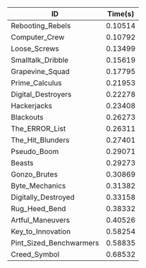 |ID|Time(s)|
|-|-|
|Rebooting_Rebels|0.10514|
|Computer_Crew|0.10792|
|Loose_Screws|0.13499|
|Smalltalk_Dribble|0.15619|
|Grapevine_Squad|0.17795|
|Prime_Calculus|0.21953|
|Digital_Destroyers|0.22278|
|Hackerjacks|0.23408|
|Blackouts|0.26273|
|The_ERROR_List|0.26311|
|The_Hit_Blunders|0.27401|
|Pseudo_Boom|0.29071|
|Beasts|0.29273|
|Gonzo_Brutes|0.30869|
|Byte_Mechanics|0.31382|
|Digitally_Destroyed|0.33158|
|Rug_Heed_Bend|0.38332|
|Artful_Maneuvers|0.40526|
|Key_to_Innovation|0.58254|
|Pint_Sized_Benchwarmers|0.58835|
|Creed_Symbol|0.68532|
